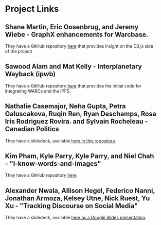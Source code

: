 # Project Links

## Shane Martin, Eric Oosenbrug, and Jeremy Wiebe - GraphX enhancements for Warcbase.

They have a GitHub repository [here](https://github.com/shamrt/link-structure) that provides insight on the D3.js side of the project

## Sawood Alam and Mat Kelly - Interplanetary Wayback (ipwb)

They have a GitHub repository [here](https://github.com/oduwsdl/ipwb) that provides the initial code for integrating WARCs and the IPFS.

## Nathalie Casemajor, Neha Gupta, Petra Galuscakova, Ruqin Ren, Ryan Deschamps, Rosa Iris Rodriguez Rovira. and Sylvain Rocheleau - Canadian Politics

They have a slidedeck, available [here in this repository](https://github.com/web-archive-group/hackathon/blob/master/Projects/Canadian-Politics_NUAGES.pdf). 

## Kim Pham, Kyle Parry, Kyle Parry, and Niel Chah - "I-know-words-and-images"

They have a GitHub repository [here](https://github.com/nchah/i-know-words-and-images).

## Alexander Nwala, Allison Hegel, Federico Nanni, Jonathan Armoza, Kelsey Utne, Nick Ruest, Yu Xu - "Tracking Discourse on Social Media"

They have a slidedeck, available [here as a Google Slides presentation](https://docs.google.com/presentation/d/1Q6vZdLbOS98kRLQv3hPQeXj77jO-PGdPN_CzupWOYGA/edit#slide=id.p). 

